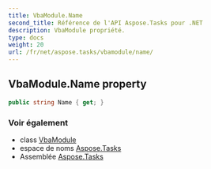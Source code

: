 ```yaml
---
title: VbaModule.Name
second_title: Référence de l'API Aspose.Tasks pour .NET
description: VbaModule propriété. 
type: docs
weight: 20
url: /fr/net/aspose.tasks/vbamodule/name/
---
```

## VbaModule.Name property

```csharp
public string Name { get; }
```

### Voir également

* class [VbaModule](../)
* espace de noms [Aspose.Tasks](../../vbamodule/)
* Assemblée [Aspose.Tasks](../../../)


